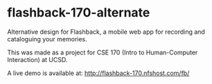 flashback-170-alternate
=======================

Alternative design for Flashback, a mobile web app for recording and cataloguing your memories.

This was made as a project for CSE 170 (Intro to Human-Computer Interaction) at UCSD.

A live demo is available at: http://flashback-170.nfshost.com/fb/
